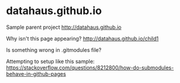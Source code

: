 # datahaus.github.io
Sample parent project
http://datahaus.github.io

Why isn't this page appearing?
http://datahaus.github.io/child1

Is something wrong in .gitmodules file?

Attempting to setup like this sample:
https://stackoverflow.com/questions/8212800/how-do-submodules-behave-in-github-pages
